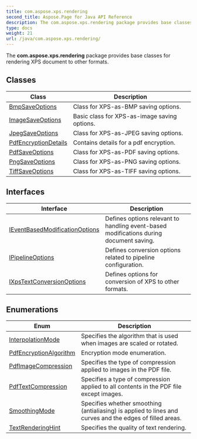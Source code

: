 ```yaml
---
title: com.aspose.xps.rendering
second_title: Aspose.Page for Java API Reference
description: The com.aspose.xps.rendering package provides base classes for rendering XPS document to other formats.
type: docs
weight: 21
url: /java/com.aspose.xps.rendering/
---
```


The **com.aspose.xps.rendering** package provides base classes for rendering XPS document to other formats.


## Classes

| Class | Description |
| --- | --- |
| [BmpSaveOptions](../com.aspose.xps.rendering/bmpsaveoptions) | Class for XPS-as-BMP saving options. |
| [ImageSaveOptions](../com.aspose.xps.rendering/imagesaveoptions) | Basic class for XPS-as-image saving options. |
| [JpegSaveOptions](../com.aspose.xps.rendering/jpegsaveoptions) | Class for XPS-as-JPEG saving options. |
| [PdfEncryptionDetails](../com.aspose.xps.rendering/pdfencryptiondetails) | Contains details for a pdf encryption. |
| [PdfSaveOptions](../com.aspose.xps.rendering/pdfsaveoptions) | Class for XPS-as-PDF saving options. |
| [PngSaveOptions](../com.aspose.xps.rendering/pngsaveoptions) | Class for XPS-as-PNG saving options. |
| [TiffSaveOptions](../com.aspose.xps.rendering/tiffsaveoptions) | Class for XPS-as-TIFF saving options. |

## Interfaces

| Interface | Description |
| --- | --- |
| [IEventBasedModificationOptions](../com.aspose.xps.rendering/ieventbasedmodificationoptions) | Defines options relevant to handling event-based modifications during document saving. |
| [IPipelineOptions](../com.aspose.xps.rendering/ipipelineoptions) | Defines conversion options related to pipeline configuration. |
| [IXpsTextConversionOptions](../com.aspose.xps.rendering/ixpstextconversionoptions) | Defines options for conversion of XPS to other formats. |

## Enumerations

| Enum | Description |
| --- | --- |
| [InterpolationMode](../com.aspose.xps.rendering/interpolationmode) | Specifies the algorithm that is used when images are scaled or rotated. |
| [PdfEncryptionAlgorithm](../com.aspose.xps.rendering/pdfencryptionalgorithm) | Encryption mode enumeration. |
| [PdfImageCompression](../com.aspose.xps.rendering/pdfimagecompression) | Specifies the type of compression applied to images in the PDF file. |
| [PdfTextCompression](../com.aspose.xps.rendering/pdftextcompression) | Specifies a type of compression applied to all contents in the PDF file except images. |
| [SmoothingMode](../com.aspose.xps.rendering/smoothingmode) | Specifies whether smoothing (antialiasing) is applied to lines and curves and the edges of filled areas. |
| [TextRenderingHint](../com.aspose.xps.rendering/textrenderinghint) | Specifies the quality of text rendering. |
